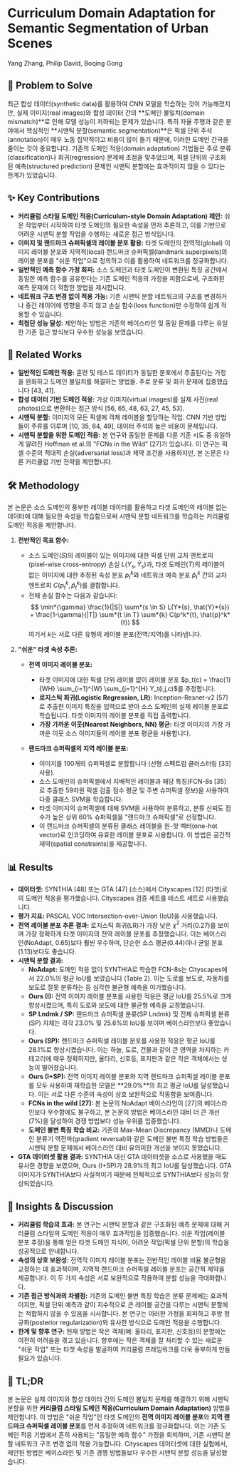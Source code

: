 # Curriculum Domain Adaptation for Semantic Segmentation of Urban Scenes

Yang Zhang, Philip David, Boqing Gong

## 🧩 Problem to Solve

최근 합성 데이터(synthetic data)를 활용하여 CNN 모델을 학습하는 것이 가능해졌지만, 실제 이미지(real images)와 합성 데이터 간의 **도메인 불일치(domain mismatch)**로 인해 모델 성능이 저하되는 문제가 있습니다. 특히 자율 주행과 같은 분야에서 핵심적인 **시맨틱 분할(semantic segmentation)**은 픽셀 단위 주석(annotation)이 매우 노동 집약적이고 비용이 많이 들기 때문에, 이러한 도메인 간극을 줄이는 것이 중요합니다. 기존의 도메인 적응(domain adaptation) 기법들은 주로 분류(classification)나 회귀(regression) 문제에 초점을 맞추었으며, 픽셀 단위의 구조화된 예측(structured prediction) 문제인 시맨틱 분할에는 효과적이지 않을 수 있다는 한계가 있었습니다.

## ✨ Key Contributions

- **커리큘럼 스타일 도메인 적응(Curriculum-style Domain Adaptation) 제안:** 쉬운 작업부터 시작하여 타겟 도메인의 필요한 속성을 먼저 추론하고, 이를 기반으로 어려운 시맨틱 분할 작업을 수행하는 새로운 접근 방식입니다.
- **이미지 및 랜드마크 슈퍼픽셀의 레이블 분포 활용:** 타겟 도메인의 전역적(global) 이미지 레이블 분포와 지역적(local) 랜드마크 슈퍼픽셀(landmark superpixels)의 레이블 분포를 "쉬운 작업"으로 정의하고 이를 활용하여 네트워크를 정규화합니다.
- **일반적인 예측 함수 가정 회피:** 소스 도메인과 타겟 도메인이 변환된 특징 공간에서 동일한 예측 함수를 공유한다는 기존 도메인 적응의 가정을 피함으로써, 구조화된 예측 문제에 더 적합한 방법을 제시합니다.
- **네트워크 구조 변경 없이 적용 가능:** 기존 시맨틱 분할 네트워크의 구조를 변경하거나 중간 레이어에 영향을 주지 않고 손실 함수(loss function)만 수정하여 쉽게 적용할 수 있습니다.
- **최첨단 성능 달성:** 제안하는 방법은 기존의 베이스라인 및 동일 문제를 다루는 유일한 기존 접근 방식보다 우수한 성능을 보였습니다.

## 📎 Related Works

- **일반적인 도메인 적응:** 훈련 및 테스트 데이터가 동일한 분포에서 추출된다는 가정을 완화하고 도메인 불일치를 해결하는 방법들. 주로 분류 및 회귀 문제에 집중했습니다 [43, 41].
- **합성 데이터 기반 도메인 적응:** 가상 이미지(virtual images)를 실제 사진(real photos)으로 변환하는 접근 방식 [56, 65, 48, 63, 27, 45, 53].
- **시맨틱 분할:** 이미지의 모든 픽셀에 객체 레이블을 할당하는 작업. CNN 기반 방법들이 주류를 이루며 [10, 35, 64, 49], 데이터 주석의 높은 비용이 문제입니다.
- **시맨틱 분할을 위한 도메인 적응:** 본 연구와 동일한 문제를 다룬 기존 시도 중 유일하게 알려진 Hoffman et al.의 "FCNs in the Wild" [27]가 있습니다. 이 연구는 픽셀 수준의 적대적 손실(adversarial loss)과 제약 조건을 사용하지만, 본 논문은 다른 커리큘럼 기반 전략을 제안합니다.

## 🛠️ Methodology

본 논문은 소스 도메인의 풍부한 레이블 데이터를 활용하고 타겟 도메인의 레이블 없는 데이터에 대해 필요한 속성을 학습함으로써 시맨틱 분할 네트워크를 학습하는 커리큘럼 도메인 적응을 제안합니다.

1. **전반적인 목표 함수:**

   - 소스 도메인($S$)의 레이블이 있는 이미지에 대한 픽셀 단위 교차 엔트로피(pixel-wise cross-entropy) 손실 $L(Y_{s}, \hat{Y}_{s})$과, 타겟 도메인($T$)의 레이블이 없는 이미지에 대한 추정된 속성 분포 $p^k_{t}$와 네트워크 예측 분포 $\hat{p}^k_{t}$ 간의 교차 엔트로피 $C(p^k_{t}, \hat{p}^k_{t})$를 결합합니다.
   - 전체 손실 함수는 다음과 같습니다:
     $$ \min*{\gamma} \frac{1}{|S|} \sum*{s \in S} L(Y*{s}, \hat{Y}*{s}) + \frac{1-\gamma}{|T|} \sum*{t \in T} \sum*{k} C(p^k*{t}, \hat{p}^k*{t}) $$
        여기서 $k$는 서로 다른 유형의 레이블 분포(전역/지역)를 나타냅니다.

2. **"쉬운" 타겟 속성 추론:**

   - **전역 이미지 레이블 분포:**

     - 타겟 이미지에 대한 픽셀 단위 레이블 없이 레이블 분포 $p_t(c) = \frac{1}{WH} \sum_{i=1}^{W} \sum_{j=1}^{H} Y_t(i,j,c)$를 추정합니다.
     - **로지스틱 회귀(Logistic Regression, LR):** Inception-Resnet-v2 [57]로 추출한 이미지 특징을 입력으로 받아 소스 도메인의 실제 레이블 분포로 학습됩니다. 타겟 이미지의 레이블 분포를 직접 출력합니다.
     - **가장 가까운 이웃(Nearest Neighbors, NN) 평균:** 타겟 이미지의 가장 가까운 이웃 소스 이미지들의 레이블 분포 평균을 사용합니다.

   - **랜드마크 슈퍼픽셀의 지역 레이블 분포:**
     - 이미지를 100개의 슈퍼픽셀로 분할합니다 (선형 스펙트럼 클러스터링 [33] 사용).
     - 소스 도메인의 슈퍼픽셀에서 지배적인 레이블과 해당 특징(FCN-8s [35]로 추출한 59차원 픽셀 검출 점수 평균 및 주변 슈퍼픽셀 정보)을 사용하여 다중 클래스 SVM을 학습합니다.
     - 타겟 이미지의 슈퍼픽셀에 대해 SVM을 사용하여 분류하고, 분류 신뢰도 점수가 높은 상위 60% 슈퍼픽셀을 "랜드마크 슈퍼픽셀"로 선정합니다.
     - 이 랜드마크 슈퍼픽셀의 분류된 클래스 레이블을 원-핫 벡터(one-hot vector)로 인코딩하여 유효한 레이블 분포로 사용합니다. 이 방법은 공간적 제약(spatial constraints)을 제공합니다.

## 📊 Results

- **데이터셋:** SYNTHIA [48] 또는 GTA [47] (소스)에서 Cityscapes [12] (타겟)로의 도메인 적응을 평가했습니다. Cityscapes 검증 세트를 테스트 세트로 사용했습니다.
- **평가 지표:** PASCAL VOC Intersection-over-Union (IoU)을 사용했습니다.
- **전역 레이블 분포 추론 결과:** 로지스틱 회귀(LR)가 가장 낮은 $\chi^2$ 거리(0.27)를 보이며 가장 정확하게 타겟 이미지의 전역 레이블 분포를 추정했습니다. 이는 베이스라인(NoAdapt, 0.65)보다 훨씬 우수하며, 단순한 소스 평균(0.44)이나 균일 분포(1.13)보다도 좋습니다.
- **시맨틱 분할 결과:**
  - **NoAdapt:** 도메인 적응 없이 SYNTHIA로 학습한 FCN-8s는 Cityscapes에서 22.0%의 평균 IoU를 보였습니다 (Table 2). 이는 도로를 보도로, 자동차를 보도로 잘못 분류하는 등 심각한 불균형 예측을 야기했습니다.
  - **Ours (I):** 전역 이미지 레이블 분포를 사용한 적응은 평균 IoU를 25.5%로 크게 향상시켰으며, 특히 도로와 보도에 대한 불균형 예측을 교정했습니다.
  - **SP Lndmk / SP:** 랜드마크 슈퍼픽셀 분류(SP Lndmk) 및 전체 슈퍼픽셀 분류(SP) 자체는 각각 23.0% 및 25.6%의 IoU를 보이며 베이스라인보다 좋았습니다.
  - **Ours (SP):** 랜드마크 슈퍼픽셀 레이블 분포를 사용한 적응은 평균 IoU를 28.1%로 향상시켰습니다. 이는 하늘, 도로, 건물과 같이 큰 영역을 차지하는 카테고리에 매우 정확하지만, 울타리, 신호등, 표지판과 같은 작은 객체에서는 성능이 떨어졌습니다.
  - **Ours (I+SP):** 전역 이미지 레이블 분포와 지역 랜드마크 슈퍼픽셀 레이블 분포를 모두 사용하여 재학습한 모델은 **29.0%**의 최고 평균 IoU를 달성했습니다. 이는 서로 다른 수준의 속성이 상호 보완적으로 작동함을 보여줍니다.
  - **FCNs in the wild [27]:** 본 논문의 NoAdapt 베이스라인이 [27]의 베이스라인보다 우수함에도 불구하고, 본 논문의 방법은 베이스라인 대비 더 큰 개선(7%)을 달성하여 경쟁 방법보다 성능 우위를 입증했습니다.
  - **도메인 불변 특징 학습 비교:** 기존의 Max-Mean Discrepancy (MMD)나 도메인 분류기 역전파(gradient reversal)와 같은 도메인 불변 특징 학습 방법들은 시맨틱 분할 문제에서 베이스라인 대비 유의미한 개선을 보이지 못했습니다.
- **GTA 데이터셋 활용 결과:** SYNTHIA 대신 GTA 데이터셋을 소스로 사용했을 때도 유사한 경향을 보였으며, Ours (I+SP)가 28.9%의 최고 IoU를 달성했습니다. GTA 이미지가 SYNTHIA보다 사실적이기 때문에 전체적으로 SYNTHIA보다 성능이 향상되었습니다.

## 🧠 Insights & Discussion

- **커리큘럼 학습의 효과:** 본 연구는 시맨틱 분할과 같은 구조화된 예측 문제에 대해 커리큘럼 스타일의 도메인 적응이 매우 효과적임을 입증했습니다. 쉬운 작업(레이블 분포 추정)을 통해 얻은 타겟 도메인 지식이, 어려운 작업(픽셀 단위 분할)의 학습을 성공적으로 안내합니다.
- **속성의 상호 보완성:** 전역적 이미지 레이블 분포는 전반적인 레이블 비율 불균형을 교정하는 데 효과적이며, 지역적 랜드마크 슈퍼픽셀 레이블 분포는 공간적 제약을 제공합니다. 이 두 가지 속성은 서로 보완적으로 작용하여 분할 성능을 극대화합니다.
- **기존 접근 방식과의 차별점:** 기존의 도메인 불변 특징 학습은 분류 문제에는 효과적이지만, 픽셀 단위 예측과 같이 지수적으로 큰 레이블 공간을 다루는 시맨틱 분할에는 적합하지 않을 수 있음을 시사합니다. 본 연구는 이러한 가정을 회피하고 후방 정규화(posterior regularization)와 유사한 방식으로 도메인 적응을 수행합니다.
- **한계 및 향후 연구:** 현재 방법은 작은 객체(예: 울타리, 표지판, 신호등)의 분할에는 여전히 어려움을 겪고 있습니다. 향후에는 작은 객체를 잘 처리할 수 있는 새로운 "쉬운 작업" 또는 타겟 속성을 발굴하여 커리큘럼 프레임워크를 더욱 풍부하게 만들 필요가 있습니다.

## 📌 TL;DR

본 논문은 실제 이미지와 합성 데이터 간의 도메인 불일치 문제를 해결하기 위해 시맨틱 분할을 위한 **커리큘럼 스타일 도메인 적응(Curriculum Domain Adaptation)** 방법을 제안합니다. 이 방법은 "쉬운 작업"인 타겟 도메인의 **전역 이미지 레이블 분포**와 **지역 랜드마크 슈퍼픽셀 레이블 분포**를 먼저 추정하여 네트워크를 정규화합니다. 이는 기존 도메인 적응 기법에서 흔히 사용되는 "동일한 예측 함수" 가정을 회피하며, 기존 시맨틱 분할 네트워크 구조 변경 없이 적용 가능합니다. Cityscapes 데이터셋에 대한 실험에서, 제안된 방법은 베이스라인 및 기존 경쟁 방법들보다 우수한 시맨틱 분할 성능을 달성했습니다.
